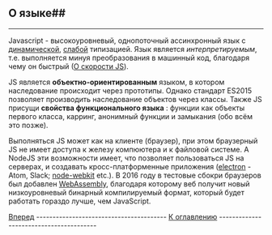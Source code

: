 ## О языке##


----------
Javascript  - высокоуровневый, однопоточный ассинхронный язык с
[динамической](https://ru.wikipedia.org/wiki/%D0%94%D0%B8%D0%BD%D0%B0%D0%BC%D0%B8%D1%87%D0%B5%D1%81%D0%BA%D0%B0%D1%8F_%D1%82%D0%B8%D0%BF%D0%B8%D0%B7%D0%B0%D1%86%D0%B8%D1%8F),
[слабой](https://ru.wikipedia.org/wiki/%D0%A1%D0%B8%D0%BB%D1%8C%D0%BD%D0%B0%D1%8F_%D0%B8_%D1%81%D0%BB%D0%B0%D0%B1%D0%B0%D1%8F_%D1%82%D0%B8%D0%BF%D0%B8%D0%B7%D0%B0%D1%86%D0%B8%D1%8F)
типизацией. Язык является *интерпретируемым*, т.е. выполняется минуя преобразования в машинный код, благодаря чему он быстрый ([О скорости JS](https://habrahabr.ru/post/281879/)).

JS является **объектно-ориентированным** языком, в котором наследование происходит
через прототипы. Однако стандарт ES2015 позволяет производить наследование объектов
через классы. Также JS присущи **свойства функционального языка** : функции как
объекты первого класса, карринг, анонимный функции и замыкания (обо всём это позже).

Выполняться JS может как на клиенте (браузер), при этом браузерный JS не имеет
доступа к железу компюютера и к файловой системе. А NodeJS эти возможности имеет,
что позволяет пользоваться JS на серверах, и создавать кросс-платформенные  приложения
 ([electron](http://electron.atom.io/) - Atom, Slack; [node-webkit](https://nwjs.io/) etc.).
В 2016 году в тестовые сбокри браузеров был добавлен [WebAssembly](https://habrahabr.ru/post/261205/),
благодаря которому веб получит новый низкоуровневый бинарный компилируемый формат,
 который будет работать гораздо лучше, чем JavaScript.

[Вперед](2.Synthax_&_lexis.md) ---------------------------------------- [К оглавлению](README.md) ---------------------------------------- 
